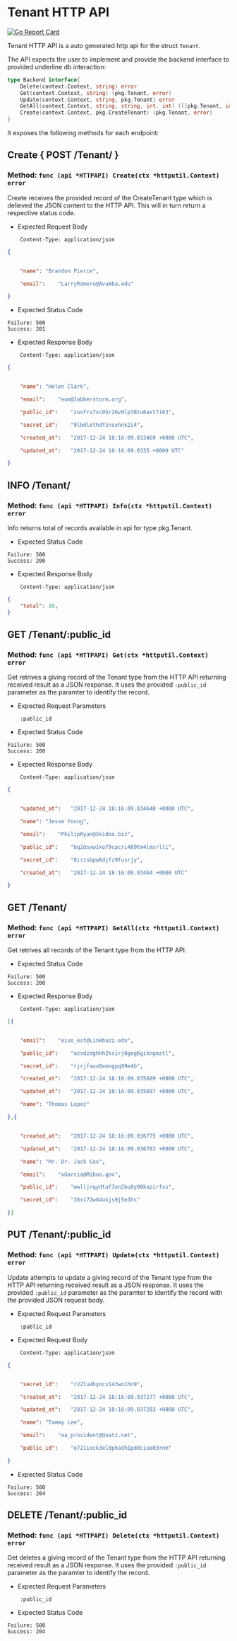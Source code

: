 Tenant HTTP API 
===============================

[![Go Report Card](https://goreportcard.com/badge/github.com/gokit/tenancykit/pkg/resources/tenantapi)](https://goreportcard.com/report/github.com/gokit/tenancykit/pkg/resources/tenantapi)

Tenant HTTP API is a auto generated http api for the struct `Tenant`.

The API expects the user to implement and provide the backend interface to provided underline db interaction:

```go
type Backend interface{
    Delete(context.Context, string) error
    Get(context.Context, string) (pkg.Tenant, error)
    Update(context.Context, string, pkg.Tenant) error
    GetAll(context.Context, string, string, int, int) ([]pkg.Tenant, int, error)
    Create(context.Context, pkg.CreateTenant) (pkg.Tenant, error)
}
```

It exposes the following methods for each endpoint:

## Create { POST /Tenant/ }
### Method: `func (api *HTTPAPI) Create(ctx *httputil.Context) error`

Create receives the provided record of the CreateTenant type which is delieved the 
JSON content to the HTTP API. This will in turn return a respective status code.

- Expected Request Body

```http
    Content-Type: application/json
```

```json
{


    "name":	"Brandon Pierce",

    "email":	"LarryRomero@Avamba.edu"

}
```

- Expected Status Code

```
Failure: 500
Success: 201
```

- Expected Response Body

```http
    Content-Type: application/json
```

```json
{


    "name":	"Helen Clark",

    "email":	"eum@Jabberstorm.org",

    "public_id":	"zuofrv7xc0hr26v0lp38tu6axt7i63",

    "secret_id":	"9lbdlethdfznsxhnk2i4",

    "created_at":	"2017-12-24 18:16:09.033469 +0000 UTC",

    "updated_at":	"2017-12-24 18:16:09.0335 +0000 UTC"

}
```

## INFO /Tenant/
### Method: `func (api *HTTPAPI) Info(ctx *httputil.Context) error`

Info returns total of records available in api for type pkg.Tenant.

- Expected Status Code

```
Failure: 500
Success: 200
```

- Expected Response Body

```http
    Content-Type: application/json
```

```json
{
    "total": 10,
}
```

## GET /Tenant/:public_id
### Method: `func (api *HTTPAPI) Get(ctx *httputil.Context) error`

Get retrives a giving record of the Tenant type from the HTTP API returning received result as a JSON
response. It uses the provided `:public_id` parameter as the paramter to identify the record.

- Expected Request Parameters

```
    :public_id
```

- Expected Status Code

```
Failure: 500
Success: 200
```

- Expected Response Body

```http
    Content-Type: application/json
```

```json
{


    "updated_at":	"2017-12-24 18:16:09.034648 +0000 UTC",

    "name":	"Jesse Young",

    "email":	"PhilipRyan@Skidoo.biz",

    "public_id":	"bq2dsxw1kof9cpcri489tm4lmsrlli",

    "secret_id":	"8irzsbpw6djfz9fusrjy",

    "created_at":	"2017-12-24 18:16:09.03464 +0000 UTC"

}
```

## GET /Tenant/
### Method: `func (api *HTTPAPI) GetAll(ctx *httputil.Context) error`

Get retrives all records of the Tenant type from the HTTP API.

- Expected Status Code

```
Failure: 500
Success: 200
```

- Expected Response Body

```http
    Content-Type: application/json
```

```json
[{


    "email":	"eius_est@Linkbuzz.edu",

    "public_id":	"azsdzdghhh2ksirj0geg6gikngmztl",

    "secret_id":	"rjrjfauo0xmngpq99e4b",

    "created_at":	"2017-12-24 18:16:09.035689 +0000 UTC",

    "updated_at":	"2017-12-24 18:16:09.035697 +0000 UTC",

    "name":	"Thomas Lopez"

},{


    "created_at":	"2017-12-24 18:16:09.036775 +0000 UTC",

    "updated_at":	"2017-12-24 18:16:09.036783 +0000 UTC",

    "name":	"Mr. Dr. Jack Cox",

    "email":	"xGarcia@Miboo.gov",

    "public_id":	"wwlljrqydtaf3on2bu8y00kazirfxs",

    "secret_id":	"36x172w84ukjs0j5e3hs"

}]
```

## PUT /Tenant/:public_id
### Method: `func (api *HTTPAPI) Update(ctx *httputil.Context) error`

Update attempts to update a giving record of the Tenant type from the HTTP API returning received result as a JSON
response. It uses the provided `:public_id` parameter as the paramter to identify the record with the provided JSON request body.

- Expected Request Parameters

```
    :public_id
```

- Expected Request Body

```http
    Content-Type: application/json
```

```json
{


    "secret_id":	"r22lu4hyocv143wo1hn9",

    "created_at":	"2017-12-24 18:16:09.037277 +0000 UTC",

    "updated_at":	"2017-12-24 18:16:09.037283 +0000 UTC",

    "name":	"Tammy Lee",

    "email":	"ea_provident@Quatz.net",

    "public_id":	"e721iock3el8phadh1pddciue03rnm"

}
```

- Expected Status Code

```
Failure: 500
Success: 204
```

## DELETE /Tenant/:public_id
### Method: `func (api *HTTPAPI) Delete(ctx *httputil.Context) error`

Get deletes a giving record of the Tenant type from the HTTP API returning received result as a JSON
response. It uses the provided `:public_id` parameter as the paramter to identify the record.

- Expected Request Parameters

```
    :public_id
```

- Expected Status Code

```
Failure: 500
Success: 204
```

